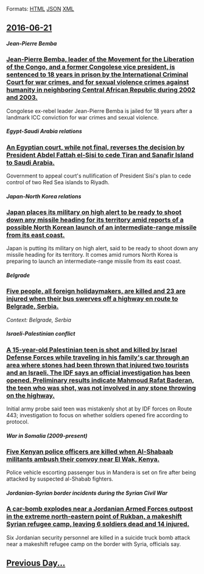 
Formats: [HTML](2016/06/21/index.html)  [JSON](2016/06/21/index.json)  [XML](2016/06/21/index.xml)  

## [2016-06-21](/news/2016/06/21/index.md)

##### Jean-Pierre Bemba
### [Jean-Pierre Bemba, leader of the Movement for the Liberation of the Congo, and a former Congolese vice president, is sentenced to 18 years in prison by the International Criminal Court for war crimes, and for sexual violence crimes against humanity in neighboring Central African Republic during 2002 and 2003. ](/news/2016/06/21/jean-pierre-bemba-leader-of-the-movement-for-the-liberation-of-the-congo-and-a-former-congolese-vice-president-is-sentenced-to-18-years-i.md)
Congolese ex-rebel leader Jean-Pierre Bemba is jailed for 18 years after a landmark ICC conviction for war crimes and sexual violence.

##### Egypt-Saudi Arabia relations
### [An Egyptian court, while not final, reverses the decision by President Abdel Fattah el-Sisi to cede Tiran and Sanafir Island to Saudi Arabia. ](/news/2016/06/21/an-egyptian-court-while-not-final-reverses-the-decision-by-president-abdel-fattah-el-sisi-to-cede-tiran-and-sanafir-island-to-saudi-arabia.md)
Government to appeal court&#39;s nullification of President Sisi&#39;s plan to cede control of two Red Sea islands to Riyadh.

##### Japan-North Korea relations
### [Japan places its military on high alert to be ready to shoot down any missile heading for its territory amid reports of a possible North Korean launch of an intermediate-range missile from its east coast. ](/news/2016/06/21/japan-places-its-military-on-high-alert-to-be-ready-to-shoot-down-any-missile-heading-for-its-territory-amid-reports-of-a-possible-north-kor.md)
Japan is putting its military on high alert, said to be ready to shoot down any missile heading for its territory. It comes amid rumors North Korea is preparing to launch an intermediate-range missile from its east coast.

##### Belgrade
### [Five people, all foreign holidaymakers, are killed and 23 are injured when their bus swerves off a highway en route to Belgrade, Serbia. ](/news/2016/06/21/five-people-all-foreign-holidaymakers-are-killed-and-23-are-injured-when-their-bus-swerves-off-a-highway-en-route-to-belgrade-serbia.md)
_Context: Belgrade, Serbia_

##### Israeli-Palestinian conflict
### [A 15-year-old Palestinian teen is shot and killed by Israel Defense Forces while traveling in his family's car through an area where stones had been thrown that injured two tourists and an Israeli. The IDF says an official investigation has been opened. Preliminary results indicate Mahmoud Rafat Baderan, the teen who was shot, was not involved in any stone throwing on the highway. ](/news/2016/06/21/a-15-year-old-palestinian-teen-is-shot-and-killed-by-israel-defense-forces-while-traveling-in-his-family-s-car-through-an-area-where-stones.md)
Initial army probe said teen was mistakenly shot at by IDF forces on Route 443; investigation to focus on whether soldiers opened fire according to protocol.

##### War in Somalia (2009-present)
### [Five Kenyan police officers are killed when Al-Shabaab militants ambush their convoy near El Wak, Kenya. ](/news/2016/06/21/five-kenyan-police-officers-are-killed-when-al-shabaab-militants-ambush-their-convoy-near-el-wak-kenya.md)
Police vehicle escorting passenger bus in Mandera is set on fire after being attacked by suspected al-Shabab fighters.

##### Jordanian-Syrian border incidents during the Syrian Civil War
### [A car-bomb explodes near a Jordanian Armed Forces outpost in the extreme north-eastern point of Rukban, a makeshift Syrian refugee camp, leaving 6 soldiers dead and 14 injured. ](/news/2016/06/21/a-car-bomb-explodes-near-a-jordanian-armed-forces-outpost-in-the-extreme-north-eastern-point-of-rukban-a-makeshift-syrian-refugee-camp-lea.md)
Six Jordanian security personnel are killed in a suicide truck bomb attack near a makeshift refugee camp on the border with Syria, officials say.

## [Previous Day...](/news/2016/06/20/index.md)


